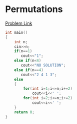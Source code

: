 # Permutations

[Problem Link](https://cses.fi/problemset/task/1070)
```cpp
int main()
{
    int n;
    cin>>n;
    if(n==1)
       cout<<"1";
    else if(n<4)
       cout<<"NO SOLUTION";
    else if(n==4)
       cout<<"2 4 1 3";
    else 
    {
        for(int i=1;i<=n;i+=2)
            cout<<i<<' ';
        for(int i=2;i<=n;i+=2)
            cout<<i<<' ';
    }
    return 0;
}
```
